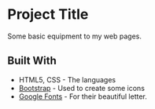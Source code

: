 # Project Title

Some basic equipment to my web pages.

## Built With

* HTML5, CSS - The languages
* [Bootstrap](https://getbootstrap.com) - Used to create some icons
* [Google Fonts](https://fonts.google.com) - For their beautiful letter.
